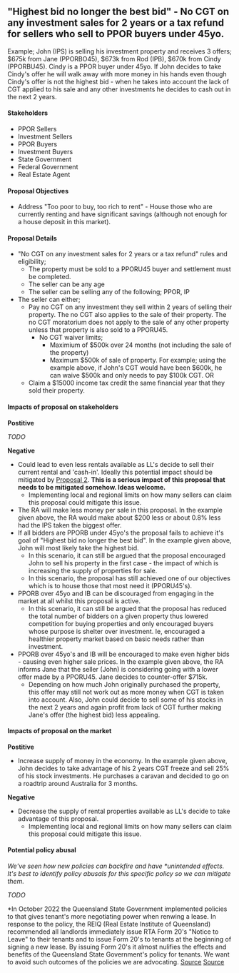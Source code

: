 ## "Highest bid no longer the best bid" - No CGT on any investment sales for 2 years or a tax refund for sellers who sell to PPOR buyers under 45yo.


Example; John (IPS) is selling his investment property and receives 3 offers; $675k from Jane (PPORBO45), $673k from Rod (IPB), $670k from Cindy (PPORBU45). Cindy is a PPOR buyer under 45yo. If John decides to take Cindy's offer he will walk away with more money in his hands even though Cindy's offer is not the highest bid - when he takes into account the lack of CGT applied to his sale and any other investments he decides to cash out in the next 2 years.


#### Stakeholders

- PPOR Sellers
- Investment Sellers
- PPOR Buyers
- Investment Buyers
- State Government
- Federal Government
- Real Estate Agent


#### Proposal Objectives

- Address "Too poor to buy, too rich to rent" - House those who are currently renting and have significant savings (although not enough for a house deposit in this market).


#### Proposal Details

- "No CGT on any investment sales for 2 years or a tax refund" rules and eligibility;
    - The property must be sold to a PPORU45 buyer and settlement must be completed.
    - The seller can be any age
    - The seller can be selling any of the following; PPOR, IP
- The seller can either;
    - Pay no CGT on any investment they sell within 2 years of selling their property. The no CGT also applies to the sale of their property. The no CGT moratorium does not apply to the sale of any other property unless that property is also sold to a PPORU45. 
        - No CGT waiver limits;
            - Maximium of $500k over 24 months (not including the sale of the property)
            - Maximum $500k of sale of property. For example; using the example above, if John's CGT would have been $600k, he can waive $500k and only needs to pay $100k CGT.
    OR
    - Claim a $15000 income tax credit the same financial year that they sold their property.


#### Impacts of proposal on stakeholders

**Postitive**

*TODO*

**Negative**

- Could lead to even less rentals available as LL's decide to sell their current rental and 'cash-in'. Ideally this potential impact should be mitigated by [Proposal 2](https://github.com/sazr/housing-reform/blob/master/proposal_2.md). **This is a serious impact of this proposal that needs to be mitigated somehow. Ideas welcome.**
    - Implementing local and regional limits on how many sellers can claim this proposal could mitigate this issue.
- The RA will make less money per sale in this proposal. In the example given above, the RA would make about $200 less or about 0.8% less had the IPS taken the biggest offer.
- If all bidders are PPORB under 45yo's the proposal fails to achieve it's goal of "Highest bid no longer the best bid". In the example given above, John will most likely take the highest bid.
    - In this scenario, it can still be argued that the proposal encouraged John to sell his property in the first case - the impact of which is increasing the supply of properties for sale.
    - In this scenario, the proposal has still achieved one of our objectives which is to house those that most need it (PPORU45's).
- PPORB over 45yo and IB can be discouraged from engaging in the market at all whilst this proposal is active. 
    - In this scenario, it can still be argued that the proposal has reduced the total number of bidders on a given property thus lowered competition for buying properties and only encouraged buyers whose purpose is shelter over investment. Ie, encouraged a healthier property market based on basic needs rather than investment.
- PPORB over 45yo's and IB will be encouraged to make even higher bids - causing even higher sale prices. In the example given above, the RA informs Jane that the seller (John) is considering going with a lower offer made by a PPORU45. Jane decides to counter-offer $715k. 
    - Depending on how much John originally purchased the property, this offer may still not work out as more money when CGT is taken into account. Also, John could decide to sell some of his stocks in the next 2 years and again profit from lack of CGT further making Jane's offer (the highest bid) less appealing.


#### Impacts of proposal on the market

**Postitive**
- Increase supply of money in the economy. In the example given above, John decides to take advantage of his 2 years CGT freeze and sell 25% of his stock investments. He purchases a caravan and decided to go on a roadtrip around Australia for 3 months.

**Negative**

- Decrease the supply of rental properties available as LL's decide to take advantage of this proposal.
    - Implementing local and regional limits on how many sellers can claim this proposal could mitigate this issue.


#### Potential policy abusal

*We've seen how new policies can backfire and have \*unintended effects. It's best to identify policy abusals for this specific policy so we can mitigate them.*

*TODO*

\*In October 2022 the Queensland State Government implemented policies to that gives tenant's more negotiating power when renwing a lease. In response to the policy, the REIQ (Real Estate Institute of Queensland) recommended all landlords immediately issue RTA Form 20's "Notice to Leave" to their tenants and to issue Form 20's to tenants at the beginning of signing a new lease. By issuing Form 20's it almost nulifies the effects and benefits of the Queensland State Government's policy for tenants. We want to avoid such outcomes of the policies we are advocating. [Source](https://www.reiq.com/articles/notices-to-leave-and-instructions-from-lessor-clients/) [Source](https://www.reiq.com/articles/notices-to-leave-and-instructions-from-lessor-clients/)
